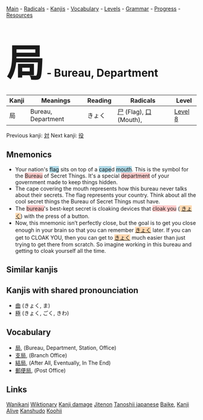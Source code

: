 <style> bigfont {font-size: 100px}</style>
[Main](../README.md) -
[Radicals](../radicals.md) -
[Kanjis](../kanjis.md) -
[Vocabulary](../vocabulary.md) -
[Levels](../levels.md) -
[Grammar](../grammar.md) - 
[Progress](../progress.md) -
[Resources](../resources.md)
# <bigfont> 局</bigfont> - Bureau, Department 

| Kanji | Meanings | Reading | Radicals | Level |
| --- | --- | --- | --- | --- |
| 局 | Bureau, Department | きょく | [尸](../radicals/尸.md) (Flag), [口](../radicals/口.md) (Mouth),  | [Level 8](../levels/wk_level8.md) |

Previous kanji: [対](対.md) Next kanji: [役](役.md) 

## Mnemonics
 * Your nation's <span style="background-color:#ADD8E6"> flag</span> sits on top of a <span style="background-color:#ADD8E6"> cape</span>d <span style="background-color:#ADD8E6"> mouth</span>. This is the symbol for the <span style="background-color:#ffcccb"> Bureau</span> of Secret Things. It's a special <span style="background-color:#ffcccb"> department</span> of your government made to keep things hidden.
* The cape covering the mouth represents how this bureau never talks about their secrets. The flag represents your country. Think about all the cool secret things the Bureau of Secret Things must have.
* The <span style="background-color:#ffcccb"> bureau</span>'s best-kept secret is cloaking devices that <span style="background-color:#ffcccb"> cloak you</span> (<span style="background-color:#fed8b1"> [きょく](https://jisho.org/search/きょく)</span>) with the press of a button.
* Now, this mnemonic isn’t perfectly close, but the goal is to get you close enough in your brain so that you can remember <span style="background-color:#fed8b1"> [きょく](https://jisho.org/search/きょく)</span> later. If you can get to CLOAK YOU, then you can get to <span style="background-color:#fed8b1"> [きょく](https://jisho.org/search/きょく)</span> much easier than just trying to get there from scratch. So imagine working in this bureau and getting to cloak yourself all the time.


## Similar kanjis
 


## Kanjis with shared pronounciation
 * [曲](曲.md) (きょく, ま)
* [極](極.md) (きょく, ごく, きわ)



## Vocabulary
 * [局](../vocabulary/局.md), (Bureau, Department, Station, Office)
* [支局](../vocabulary/局.md), (Branch Office)
* [結局](../vocabulary/局.md), (After All, Eventually, In The End)
* [郵便局](../vocabulary/局.md), (Post Office)




## Links 


[Wanikani](https://www.wanikani.com/kanji/局)
[Wiktionary](https://en.wiktionary.org/wiki/局)
[Kanji damage](http://www.kanjidamage.com/kanji/search?utf8=✓&q=局)
[Jitenon](https://jitenon.com/kanji/局)
[Tanoshii japanese](https://www.tanoshiijapanese.com/dictionary/kanji.cfm?k=局)
[Baike](https://baike.baidu.com/item/局),
[Kanji Alive](https://app.kanjialive.com/局)
[Kanshudo](https://www.kanshudo.com/searchmn?q=局)
[Koohii](https://kanji.koohii.com/study/kanji/局)
